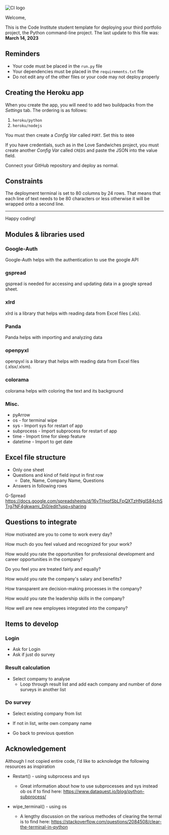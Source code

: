 ![CI logo](https://codeinstitute.s3.amazonaws.com/fullstack/ci_logo_small.png)

Welcome,

This is the Code Institute student template for deploying your third portfolio project, the Python command-line project. The last update to this file was: **March 14, 2023**

## Reminders

- Your code must be placed in the `run.py` file
- Your dependencies must be placed in the `requirements.txt` file
- Do not edit any of the other files or your code may not deploy properly

## Creating the Heroku app

When you create the app, you will need to add two buildpacks from the _Settings_ tab. The ordering is as follows:

1. `heroku/python`
2. `heroku/nodejs`

You must then create a _Config Var_ called `PORT`. Set this to `8000`

If you have credentials, such as in the Love Sandwiches project, you must create another _Config Var_ called `CREDS` and paste the JSON into the value field.

Connect your GitHub repository and deploy as normal.

## Constraints

The deployment terminal is set to 80 columns by 24 rows. That means that each line of text needs to be 80 characters or less otherwise it will be wrapped onto a second line.

---

Happy coding!





## Modules & libraries used

### Google-Auth

Google-Auth helps with the authentication to use the google API

### gspread

gspread is needed for accessing and updating data in a google spread sheet.


### xlrd

xlrd is a library that helps with reading data from Excel files (.xls).


### Panda

Panda helps with importing and analyzing data


### openpyxl

openpyxl is a library that helps with reading data from Excel files (.xlsx/.xlsm).

### colorama

colorama helps with coloring the text and its background

### Misc.

- pyArrow
- os - for terminal wipe
- sys - Import sys for restart of app
- subprocess - Import subprocess for restart of app
- time - Import time for sleep feature
- datetime - Import to get date



## Excel file structure

- Only one sheet
- Questions and kind of field input in first row
    -   Date, Name, Company Name, Questions
- Answers in following rows

G-Spread
https://docs.google.com/spreadsheets/d/16vTHxofSbLFpQXTzHNgIS84chSTrg7NF4gkwami_Di0/edit?usp=sharing


## Questions to integrate

How motivated are you to come to work every day?

How much do you feel valued and recognized for your work?

How would you rate the opportunities for professional development and career opportunities in the company?

Do you feel you are treated fairly and equally?

How would you rate the company's salary and benefits?

How transparent are decision-making processes in the company?

How would you rate the leadership skills in the company?

How well are new employees integrated into the company?





## Items to develop

### Login

- Ask for Login
- Ask if just do survey



### Result calculation

- Select compamy to analyse
    - Loop through result list and add each company and number of done surveys in another list



### Do survey

- Select existing company from list
- If not in list, write own company name

- Go back to previous question



## Acknowledgement


Although I not copied entire code, I'd like to acknoledge the following resources as inspiration

- Restart() - using subprocess and sys
    - Great information about how to use subprocesses and sys instead ob os if to find here: https://www.dataquest.io/blog/python-subprocess/ 

- wipe_terminal() - using os 
    - A lengthy discussion on the various methodes of clearing the termal is to find here: https://stackoverflow.com/questions/2084508/clear-the-terminal-in-python

